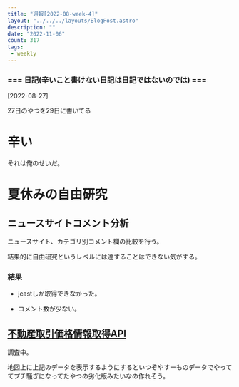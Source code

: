 ```yaml
---
title: "週報[2022-08-week-4]"
layout: "../../../layouts/BlogPost.astro"
description: ""
date: "2022-11-06"
count: 317
tags:
 - weekly
---
```





### === 日記(辛いこと書けない日記は日記ではないのでは) ===

[2022-08-27]

27日のやつを29日に書いてる

# 辛い

それは俺のせいだ。

# 夏休みの自由研究

## ニュースサイトコメント分析

ニュースサイト、カテゴリ別コメント欄の比較を行う。

結果的に自由研究というレベルには達することはできない気がする。

### 結果

* jcastしか取得できなかった。

* コメント数が少ない。

## [不動産取引価格情報取得API](https://www.e-gov.go.jp/digital-government/api/webland.html)

調査中。

地図上に上記のデータを表示するようにするといつぞやすーものデータでやっててプチ騒ぎになってたやつの劣化版みたいなの作れそう。
